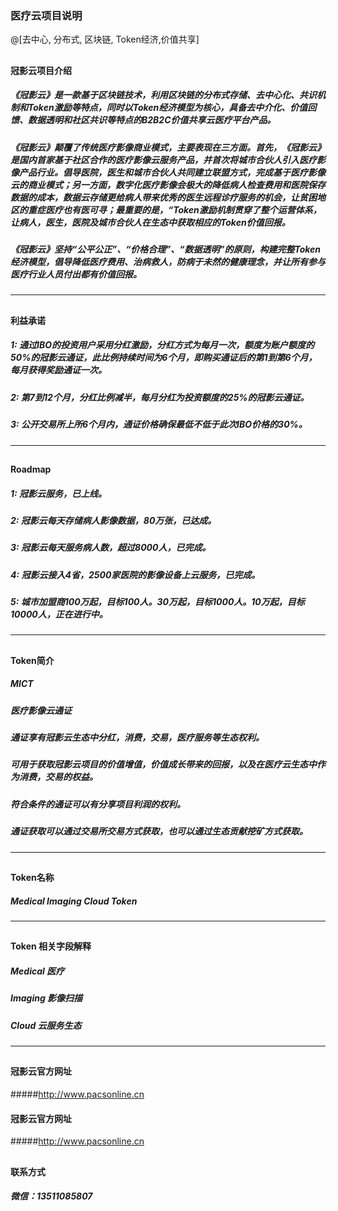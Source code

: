 ### 医疗云项目说明
@[去中心, 分布式, 区块链, Token经济,价值共享]
## 
## 
#### 冠影云项目介绍
##### 《冠影云》是一款基于区块链技术，利用区块链的分布式存储、去中心化、共识机制和Token激励等特点，同时以Token经济模型为核心，具备去中介化、价值回馈、数据透明和社区共识等特点的B2B2C价值共享云医疗平台产品。

##### 《冠影云》颠覆了传统医疗影像商业模式，主要表现在三方面。首先，《冠影云》是国内首家基于社区合作的医疗影像云服务产品，并首次将城市合伙人引入医疗影像产品行业。倡导医院，医生和城市合伙人共同建立联盟方式，完成基于医疗影像云的商业模式；另一方面，数字化医疗影像会极大的降低病人检查费用和医院保存数据的成本，数据云存储更给病人带来优秀的医生远程诊疗服务的机会，让贫困地区的重症医疗也有医可寻；最重要的是，“Token激励机制贯穿了整个运营体系，让病人，医生，医院及城市合伙人在生态中获取相应的Token价值回报。

##### 《冠影云》坚持“公平公正”、“价格合理”、“数据透明”的原则，构建完整Token经济模型，倡导降低医疗费用、治病救人，防病于未然的健康理念，并让所有参与医疗行业人员付出都有价值回报。

-------------------------------
## 

#### 利益承诺
##### 1:  通过IBO的投资用户采用分红激励，分红方式为每月一次，额度为账户额度的50%的冠影云通证，此比例持续时间为6个月，即购买通证后的第1到第6个月，每月获得奖励通证一次。
##### 2:  第7到12个月，分红比例减半，每月分红为投资额度的25%的冠影云通证。
##### 3:  公开交易所上所6个月内，通证价格确保最低不低于此次IBO价格的30%。

-------------------------------
## 

#### Roadmap
##### 1:  冠影云服务，已上线。
##### 2:  冠影云每天存储病人影像数据，80万张，已达成。
##### 3:  冠影云每天服务病人数，超过8000人，已完成。
##### 4:  冠影云接入4省，2500家医院的影像设备上云服务，已完成。
##### 5:  城市加盟商100万起，目标100人。30万起，目标1000人。10万起，目标10000人，正在进行中。

-------------------------------
## 

#### Token简介

##### MICT 
##### 医疗影像云通证

##### 通证享有冠影云生态中分红，消费，交易，医疗服务等生态权利。
##### 可用于获取冠影云项目的价值增值，价值成长带来的回报，以及在医疗云生态中作为消费，交易的权益。
##### 符合条件的通证可以有分享项目利润的权利。
##### 通证获取可以通过交易所交易方式获取，也可以通过生态贡献挖矿方式获取。

-------------------------------
## 
#### Token名称
##### Medical Imaging Cloud Token

-------------------------------
## 
#### Token 相关字段解释
##### Medical 医疗
##### Imaging 影像扫描
##### Cloud    云服务生态

-------------------------------
## 

#### 冠影云官方网址
#####http://www.pacsonline.cn

#### 冠影云官方网址
#####http://www.pacsonline.cn

## 
#### 联系方式
##### 微信：13511085807
